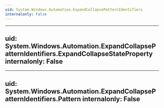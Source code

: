 ```yaml
---
uid: System.Windows.Automation.ExpandCollapsePatternIdentifiers
internalonly: False
---
```


---
uid: System.Windows.Automation.ExpandCollapsePatternIdentifiers.ExpandCollapseStateProperty
internalonly: False
---

---
uid: System.Windows.Automation.ExpandCollapsePatternIdentifiers.Pattern
internalonly: False
---
